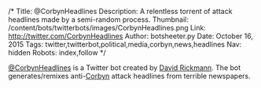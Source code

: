 /*
Title: @CorbynHeadlines
Description: A relentless torrent of attack headlines made by a semi-random process.
Thumbnail: /content/bots/twitterbots/images/CorbynHeadlines.png
Link: http://twitter.com/CorbynHeadlines
Author: botsheeter.py
Date: October 16, 2015
Tags: twitter,twitterbot,political,media,corbyn,news,headlines
Nav: hidden
Robots: index,follow
*/

[@CorbynHeadlines](https://twitter.com/CorbynHeadlines) is a Twitter bot created by [David Rickmann](https://twitter.com/DavidRickmann). The bot generates/remixes anti-[Corbyn](https://en.wikipedia.org/wiki/Jeremy_Corbyn) attack headlines from terrible newspapers.

